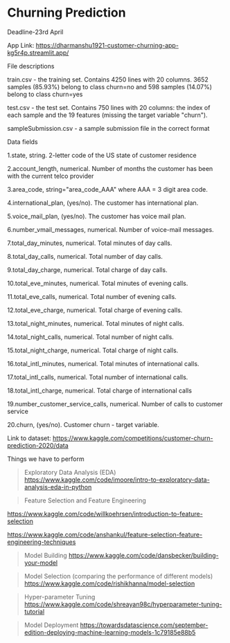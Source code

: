 # Churning Prediction
Deadline-23rd April

App Link: https://dharmanshu1921-customer-churning-app-kg5r4p.streamlit.app/

File descriptions

train.csv - the training set. 
Contains 4250 lines with 20 columns. 3652 samples (85.93%) belong to class churn=no and 598 samples (14.07%) belong to class churn=yes

test.csv - the test set. 
Contains 750 lines with 20 columns: the index of each sample and the 19 features (missing the target variable "churn").

sampleSubmission.csv - a sample submission file in the correct format

Data fields

1.state, string. 2-letter code of the US state of customer residence

2.account_length, numerical. Number of months the customer has been with the current telco provider

3.area_code, string="area_code_AAA" where AAA = 3 digit area code.

4.international_plan, (yes/no). The customer has international plan.

5.voice_mail_plan, (yes/no). The customer has voice mail plan.

6.number_vmail_messages, numerical. Number of voice-mail messages.

7.total_day_minutes, numerical. Total minutes of day calls.

8.total_day_calls, numerical. Total number of day calls.

9.total_day_charge, numerical. Total charge of day calls.

10.total_eve_minutes, numerical. Total minutes of evening calls.

11.total_eve_calls, numerical. Total number of evening calls.

12.total_eve_charge, numerical. Total charge of evening calls.

13.total_night_minutes, numerical. Total minutes of night calls.

14.total_night_calls, numerical. Total number of night calls.

15.total_night_charge, numerical. Total charge of night calls.

16.total_intl_minutes, numerical. Total minutes of international calls.

17.total_intl_calls, numerical. Total number of international calls.

18.total_intl_charge, numerical. Total charge of international calls

19.number_customer_service_calls, numerical. Number of calls to customer service

20.churn, (yes/no). Customer churn - target variable.

Link to dataset: https://www.kaggle.com/competitions/customer-churn-prediction-2020/data

Things we have to perform

> Exploratory Data Analysis (EDA)
  https://www.kaggle.com/code/imoore/intro-to-exploratory-data-analysis-eda-in-python

> Feature Selection and Feature Engineering
  
  https://www.kaggle.com/code/willkoehrsen/introduction-to-feature-selection 
  
  https://www.kaggle.com/code/anshankul/feature-selection-feature-engineering-techniques

> Model Building
  https://www.kaggle.com/code/dansbecker/building-your-model
  
> Model Selection (comparing the performance of different models)
  https://www.kaggle.com/code/rishikhanna/model-selection
  
> Hyper-parameter Tuning
  https://www.kaggle.com/code/shreayan98c/hyperparameter-tuning-tutorial
  
> Model Deployment
  https://towardsdatascience.com/september-edition-deploying-machine-learning-models-1c79185e88b5


